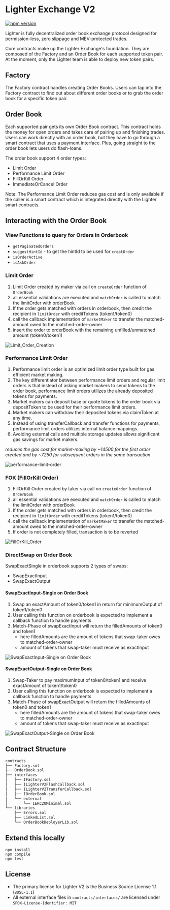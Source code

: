 # Lighter Exchange V2

[![npm version](https://badge.fury.io/js/@elliottech%2Flighter-v2-core.svg)](https://badge.fury.io/js/@elliottech%2Flighter-v2-core)

Lighter is fully decentralized order book exchange protocol designed for permission-less, zero slippage and MEV-protected trades.

Core contracts make up the Lighter Exchange's foundation. They are composed of the Factory and an Order Book for each supported
token pair. At the moment, only the Lighter team is able to deploy new token pairs. 


## Factory
The Factory contract handles creating Order Books. Users can tap into the Factory contract to find out about different order books or to grab the order book for a specific token pair.

## Order Book
Each supported pair gets its own Order Book contract. 
This contract holds the money for open orders and takes care of pairing up and finishing trades. 
Users can work directly with an order book, but they have to go through a smart contract that uses a payment interface. 
Plus, going straight to the order book lets users do flash-loans.

The order book support 4 order types:
- Limit Order
- Performance Limit Order
- FillOrKill Order
- ImmediateOrCancel Order

Note: The Performance Limit Order reduces gas cost and is only available if the caller is a smart contract which is integrated directly with the Lighter smart contracts.   

## Interacting with the Order Book

### View Functions to query for Orders in Orderbook
- `getPaginatedOrders`
- `suggestHintId` - to get the hintId to be used for `creatOrder` 
- `isOrderActive`
- `isAskOrder`

### Limit Order

1. Limit Order created by maker via call on `createOrder` function of `OrderBook`
2. all essential validations are executed and `matchOrder` is called to match the limitOrder with orderBook
3. If the order gets matched with orders in orderbook, then credit the recipient in `limitOrder` with creditTokens (token1/token0)
4. call the callback implementation of `marketMaker` to transfer the matched-amount owed to the matched-order-owner
5. insert the order to orderBook with the remaining unfilled/unmatched amount (token0/token1)

![Limit_Order_Creation](./docs/Limit_Order_Creation.png)

### Performance Limit Order

1. Performance limit order is an optimized limit order type built for gas efficient market making.
2. The key differentiator between performance limit orders and regular limit orders is that instead of asking market makers to send tokens to the order book, performance limit orders utilizes the already deposited tokens for payments.
3. Market makers can deposit base or quote tokens to the order book via depositToken to be used for their performance limit orders.
4. Market makers can withdraw their deposited tokens via claimToken at any time.
5. Instead of using transferCallback and transfer functions for payments, performance limit orders utilizes internal balance mappings.
6. Avoiding external calls and multiple storage updates allows significant gas savings for market makers.

_reduces the gas cost for market-making by ~14500 for the first order created and by ~7250 for subsequent orders in the same transaction_

![performance-limit-order](./docs/Performance_Limit_Order.png)


### FOK (FillOrKill Order)

1. FillOrKill Order created by taker via call on `createOrder` function of `OrderBook`
2. all essential validations are executed and `matchOrder` is called to match the limitOrder with orderBook
3. If the order gets matched with orders in orderbook, then credit the recipient in `limitOrder` with creditTokens (token1/token0)
4. call the callback implementation of `marketMaker` to transfer the matched-amount owed to the matched-order-owner
5. If order is not completely filled, transaction is to be reverted

![FillOrKill_Order](./docs/FillOrKill_Order.png)

### DirectSwap on Order Book
SwapExactSingle in orderbook supports 2 types of swaps:
- SwapExactInput
- SwapExactOutput

#### SwapExactInput-Single on Order Book

1. Swap an exactAmount of token0/token1 in return for minimumOutput of token1/token0
2. User calling this function on orderbook is expected to implement a callback function to handle payments
3. Match-Phase of swapExactInput will return the filledAmounts of token0 and token1
    - here filledAmounts are the amount of tokens that swap-taker owes to matched-order-owner
    - amount of tokens that swap-taker must receive as exactInput

![SwapExactInput-Single on Order Book](./docs/SwapExactInput_Single_Direct.png)

#### SwapExactOutput-Single on Order Book

1. Swap-Taker to pay maximumInput of token0/token1 and receive exactAmount of token1/token0
2. User calling this function on orderbook is expected to implement a callback function to handle payments
3. Match-Phase of swapExactOutput will return the filledAmounts of token0 and token1 
   - here filledAmounts are the amount of tokens that swap-taker owes to matched-order-owner
   - amount of tokens that swap-taker must receive as exactInput

![SwapExactOutput-Single on Order Book](./docs/SwapExactOutput_Single_Direct.png)

## Contract Structure

```bash
contracts
├── Factory.sol
├── OrderBook.sol
├── interfaces
│   ├── IFactory.sol
│   ├── ILighterV2FlashCallback.sol
│   ├── ILighterV2TransferCallback.sol
│   ├── IOrderBook.sol
│   └── external
│       └── IERC20Minimal.sol
└── libraries
    ├── Errors.sol
    ├── LinkedList.sol
    └── OrderBookDeployerLib.sol
```

## Extend this locally

```
npm install
npm compile
npm test
```

## License

- The primary license for Lighter V2 is the Business Source License 1.1 (`BUSL-1.1`)
- All external interface files in `contracts/interfaces/` are licensed under `SPDX-License-Identifier: MIT`
